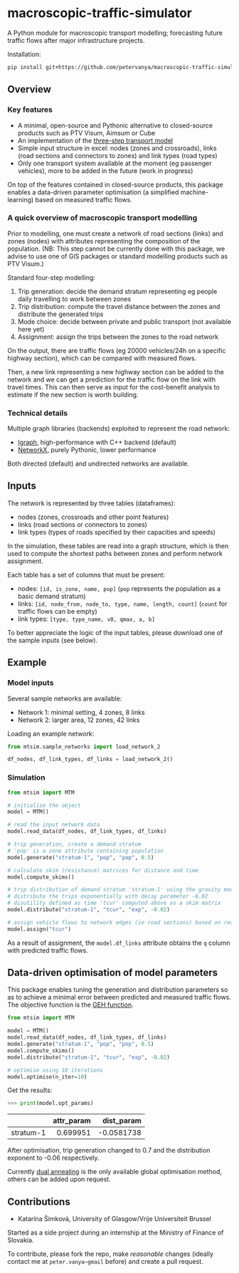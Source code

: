 # macroscopic-traffic-simulator

A Python module for macroscopic transport modelling; forecasting future traffic flows after major infrastructure projects.

Installation:
```bash
pip install git+https://github.com/petervanya/macroscopic-traffic-simulator.git
```

## Overview

### Key features
- A minimal, open-source and Pythonic alternative to closed-source products such as PTV Visum, Aimsum or Cube
- An implementation of the [three-step transport model](https://www.transitwiki.org/TransitWiki/index.php/Four-step_travel_model)
- Simple input structure in excel: nodes (zones and crossroads), links (road sections and connectors to zones) and link types (road types)
- Only one transport system available at the moment (eg passenger vehicles), more to be added in the future (work in progress)

On top of the features contained in closed-source products, this package enables a data-driven parameter optimisation (a simplified machine-learning) based on measured traffic flows.

### A quick overview of macroscopic transport modelling
Prior to modelling, one must create a network of road sections (links) and zones (nodes) with attributes representing the composition of the population. (NB: This step cannot be currently done with this package, we advise to use one of GIS packages or standard modelling products such as PTV Visum.)

Standard four-step modelling:
1. Trip generation: decide the demand stratum representing eg people daily travelling to work between zones
2. Trip distribution: compute the travel distance between the zones and distribute the generated trips
3. Mode choice: decide between private and public transport (not available here yet)
4. Assignment: assign the trips between the zones to the road network

On the output, there are traffic flows (eg 20000 vehicles/24h on a specific highway section), which can be compared with measured flows.

Then, a new link representing a new highway section can be added to the network and we can get a prediction for the traffic flow on the link with travel times. This can then serve as input for the cost-benefit analysis to estimate if the new section is worth building.

### Technical details
Multiple graph libraries (backends) exploited to represent the road network:
- [Igraph](https://igraph.org/python/), high-performance with C++ backend (default)
- [NetworkX](https://networkx.org/), purely Pythonic, lower performance

Both directed (default) and undirected networks are available.


## Inputs
The network is represented by three tables (dataframes):
* nodes (zones, crossroads and other point features)
* links (road sections or connectors to zones)
* link types (types of roads specified by their capacities and speeds)

In the simulation, these tables are read into a graph structure, which is then used to compute the shortest paths between zones and perform network assignment.

Each table has a set of columns that must be present:
- nodes: `[id, is_zone, name, pop]` (`pop` represents the population as a basic demand stratum)
- links: `[id, node_from, node_to, type, name, length, count]` (`count` for traffic flows can be empty)
- link types: `[type, type_name, v0, qmax, a, b]`

To better appreciate the logic of the input tables, please download one of the sample inputs (see below).


## Example

### Model inputs
Several sample networks are available:
* Network 1: minimal setting, 4 zones, 8 links
* Network 2: larger area, 12 zones, 42 links

Loading an example network:
```python
from mtsim.sample_networks import load_network_2

df_nodes, df_link_types, df_links = load_network_2()
```

### Simulation
```python
from mtsim import MTM

# initialise the object
model = MTM()

# read the input network data
model.read_data(df_nodes, df_link_types, df_links)

# trip generation, create a demand stratum
# 'pop' is a zone attribute containing population
model.generate("stratum-1", "pop", "pop", 0.5)

# calculate skim (resistance) matrices for distance and time
model.compute_skims()

# trip distribution of demand stratum 'stratum-1' using the gravity model
# distribute the trips exponentially with decay parameter -0.02 
# disutility defined as time 'tcur' computed above as a skim matrix
model.distribute("stratum-1", "tcur", "exp", -0.02)

# assign vehicle flows to network edges (ie road sections) based on real travel time:
model.assign("tcur")
```

As a result of assignment, the `model.df_links` attribute obtains the `q` column with predicted traffic flows.


## Data-driven optimisation of model parameters
This package enables tuning the generation and distribution parameters so as to achieve a minimal error between predicted and measured traffic flows. The objective function is the [GEH function](https://en.wikipedia.org/wiki/GEH_statistic).

```python
from mtsim import MTM

model = MTM()
model.read_data(df_nodes, df_link_types, df_links)
model.generate("stratum-1", "pop", "pop", 0.5)
model.compute_skims()
model.distribute("stratum-1", "tcur", "exp", -0.02)

# optimise using 10 iterations
model.optimise(n_iter=10)
```

Get the results:
```python
>>> print(model.opt_params)
```
|           |   attr_param |   dist_param |
|:----------|-------------:|-------------:|
| stratum-1 |     0.699951 |   -0.0581738 |

After optimisation, trip generation changed to 0.7 and the distribution exponent to -0.06 respectively.

Currently [dual annealing](https://docs.scipy.org/doc/scipy/reference/generated/scipy.optimize.dual_annealing.html)
is the only available global optimisation method, others can be added upon request.


## Contributions
- Katarína Šimková, University of Glasgow/Vrije Universiteit Brussel

Started as a side project during an internship at the Ministry of Finance of Slovakia.

To contribute, please fork the repo, make *reasonable* changes (ideally contact me at `peter.vanya~gmail` before) and create a pull request.
